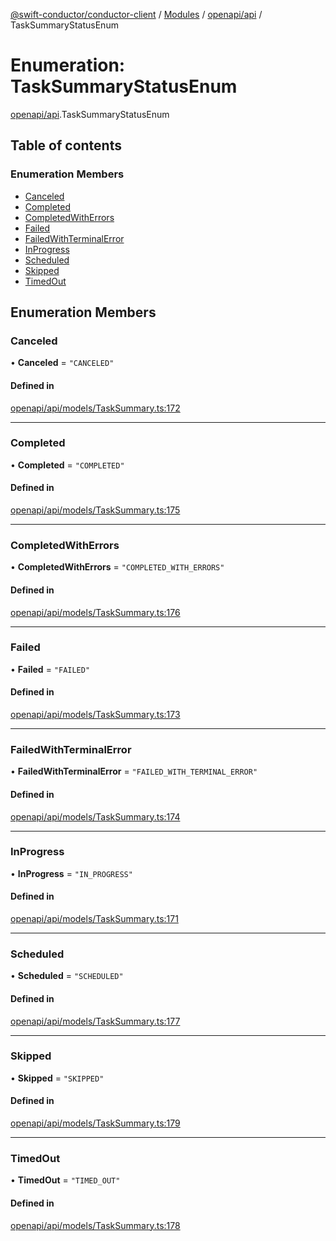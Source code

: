 [@swift-conductor/conductor-client](../README.md) / [Modules](../modules.md) / [openapi/api](../modules/openapi_api.md) / TaskSummaryStatusEnum

# Enumeration: TaskSummaryStatusEnum

[openapi/api](../modules/openapi_api.md).TaskSummaryStatusEnum

## Table of contents

### Enumeration Members

- [Canceled](openapi_api.TaskSummaryStatusEnum.md#canceled)
- [Completed](openapi_api.TaskSummaryStatusEnum.md#completed)
- [CompletedWithErrors](openapi_api.TaskSummaryStatusEnum.md#completedwitherrors)
- [Failed](openapi_api.TaskSummaryStatusEnum.md#failed)
- [FailedWithTerminalError](openapi_api.TaskSummaryStatusEnum.md#failedwithterminalerror)
- [InProgress](openapi_api.TaskSummaryStatusEnum.md#inprogress)
- [Scheduled](openapi_api.TaskSummaryStatusEnum.md#scheduled)
- [Skipped](openapi_api.TaskSummaryStatusEnum.md#skipped)
- [TimedOut](openapi_api.TaskSummaryStatusEnum.md#timedout)

## Enumeration Members

### Canceled

• **Canceled** = ``"CANCELED"``

#### Defined in

[openapi/api/models/TaskSummary.ts:172](https://github.com/swift-conductor/conductor-client-typescript/blob/9866b7c/openapi/api/models/TaskSummary.ts#L172)

___

### Completed

• **Completed** = ``"COMPLETED"``

#### Defined in

[openapi/api/models/TaskSummary.ts:175](https://github.com/swift-conductor/conductor-client-typescript/blob/9866b7c/openapi/api/models/TaskSummary.ts#L175)

___

### CompletedWithErrors

• **CompletedWithErrors** = ``"COMPLETED_WITH_ERRORS"``

#### Defined in

[openapi/api/models/TaskSummary.ts:176](https://github.com/swift-conductor/conductor-client-typescript/blob/9866b7c/openapi/api/models/TaskSummary.ts#L176)

___

### Failed

• **Failed** = ``"FAILED"``

#### Defined in

[openapi/api/models/TaskSummary.ts:173](https://github.com/swift-conductor/conductor-client-typescript/blob/9866b7c/openapi/api/models/TaskSummary.ts#L173)

___

### FailedWithTerminalError

• **FailedWithTerminalError** = ``"FAILED_WITH_TERMINAL_ERROR"``

#### Defined in

[openapi/api/models/TaskSummary.ts:174](https://github.com/swift-conductor/conductor-client-typescript/blob/9866b7c/openapi/api/models/TaskSummary.ts#L174)

___

### InProgress

• **InProgress** = ``"IN_PROGRESS"``

#### Defined in

[openapi/api/models/TaskSummary.ts:171](https://github.com/swift-conductor/conductor-client-typescript/blob/9866b7c/openapi/api/models/TaskSummary.ts#L171)

___

### Scheduled

• **Scheduled** = ``"SCHEDULED"``

#### Defined in

[openapi/api/models/TaskSummary.ts:177](https://github.com/swift-conductor/conductor-client-typescript/blob/9866b7c/openapi/api/models/TaskSummary.ts#L177)

___

### Skipped

• **Skipped** = ``"SKIPPED"``

#### Defined in

[openapi/api/models/TaskSummary.ts:179](https://github.com/swift-conductor/conductor-client-typescript/blob/9866b7c/openapi/api/models/TaskSummary.ts#L179)

___

### TimedOut

• **TimedOut** = ``"TIMED_OUT"``

#### Defined in

[openapi/api/models/TaskSummary.ts:178](https://github.com/swift-conductor/conductor-client-typescript/blob/9866b7c/openapi/api/models/TaskSummary.ts#L178)
